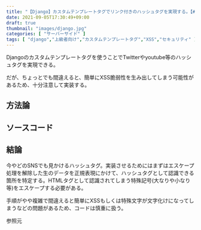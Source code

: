 ```yaml
---
title: "【Django】カスタムテンプレートタグでリンク付きのハッシュタグを実現する。【#から始まる正規表現】"
date: 2021-09-05T17:30:49+09:00
draft: true
thumbnail: "images/django.jpg"
categories: [ "サーバーサイド" ]
tags: [ "django","上級者向け","カスタムテンプレートタグ","XSS","セキュリティ" ]
---
```


Djangoのカスタムテンプレートタグを使うことでTwitterやyoutube等のハッシュタグを実現できる。

だが、ちょっとでも間違えると、簡単にXSS脆弱性を生み出してしまう可能性があるため、十分注意して実装する。


## 方法論


## ソースコード







## 結論

今やどのSNSでも見かけるハッシュタグ。実装させるためにはまずはエスケープ処理を解除した生のデータを正規表現にかけて、ハッシュタグとして認識できる箇所を特定する。HTMLタグとして認識されてしまう特殊記号(大なりや小なり等)をエスケープする必要がある。


手順がやや複雑で間違えると簡単にXSSもしくは特殊文字が文字化けになってしまうなどの問題があるため、コードは慎重に扱う。


参照元

